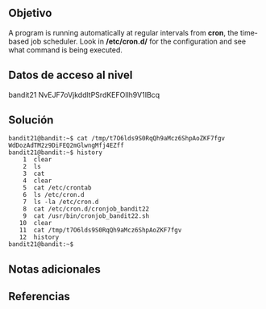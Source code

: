 ## Objetivo
A program is running automatically at regular intervals from **cron**, the time-based job scheduler. Look in **/etc/cron.d/** for the configuration and see what command is being executed.
## Datos de acceso al nivel
bandit21
NvEJF7oVjkddltPSrdKEFOllh9V1IBcq
## Solución
```
bandit21@bandit:~$ cat /tmp/t7O6lds9S0RqQh9aMcz6ShpAoZKF7fgv
WdDozAdTM2z9DiFEQ2mGlwngMfj4EZff
bandit21@bandit:~$ history
    1  clear
    2  ls
    3  cat
    4  clear
    5  cat /etc/crontab
    6  ls /etc/cron.d
    7  ls -la /etc/cron.d
    8  cat /etc/cron.d/cronjob_bandit22
    9  cat /usr/bin/cronjob_bandit22.sh
   10  clear
   11  cat /tmp/t7O6lds9S0RqQh9aMcz6ShpAoZKF7fgv
   12  history
bandit21@bandit:~$

```
## Notas adicionales
## Referencias 
